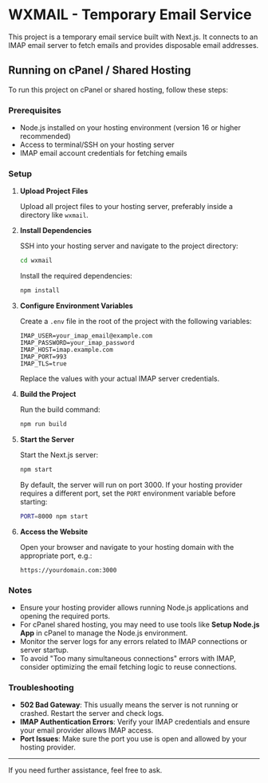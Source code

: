# WXMAIL - Temporary Email Service

This project is a temporary email service built with Next.js. It connects to an IMAP email server to fetch emails and provides disposable email addresses.

## Running on cPanel / Shared Hosting

To run this project on cPanel or shared hosting, follow these steps:

### Prerequisites

- Node.js installed on your hosting environment (version 16 or higher recommended)
- Access to terminal/SSH on your hosting server
- IMAP email account credentials for fetching emails

### Setup

1. **Upload Project Files**

   Upload all project files to your hosting server, preferably inside a directory like `wxmail`.

2. **Install Dependencies**

   SSH into your hosting server and navigate to the project directory:

   ```bash
   cd wxmail
   ```

   Install the required dependencies:

   ```bash
   npm install
   ```

3. **Configure Environment Variables**

   Create a `.env` file in the root of the project with the following variables:

   ```
   IMAP_USER=your_imap_email@example.com
   IMAP_PASSWORD=your_imap_password
   IMAP_HOST=imap.example.com
   IMAP_PORT=993
   IMAP_TLS=true
   ```

   Replace the values with your actual IMAP server credentials.

4. **Build the Project**

   Run the build command:

   ```bash
   npm run build
   ```

5. **Start the Server**

   Start the Next.js server:

   ```bash
   npm start
   ```

   By default, the server will run on port 3000. If your hosting provider requires a different port, set the `PORT` environment variable before starting:

   ```bash
   PORT=8000 npm start
   ```

6. **Access the Website**

   Open your browser and navigate to your hosting domain with the appropriate port, e.g.:

   ```
   https://yourdomain.com:3000
   ```

### Notes

- Ensure your hosting provider allows running Node.js applications and opening the required ports.
- For cPanel shared hosting, you may need to use tools like **Setup Node.js App** in cPanel to manage the Node.js environment.
- Monitor the server logs for any errors related to IMAP connections or server startup.
- To avoid "Too many simultaneous connections" errors with IMAP, consider optimizing the email fetching logic to reuse connections.

### Troubleshooting

- **502 Bad Gateway**: This usually means the server is not running or crashed. Restart the server and check logs.
- **IMAP Authentication Errors**: Verify your IMAP credentials and ensure your email provider allows IMAP access.
- **Port Issues**: Make sure the port you use is open and allowed by your hosting provider.

---

If you need further assistance, feel free to ask.
